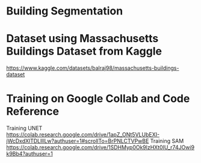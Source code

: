 # Building Segmentation

# Dataset using Massachusetts Buildings Dataset from Kaggle
https://www.kaggle.com/datasets/balraj98/massachusetts-buildings-dataset

# Training on Google Collab and Code Reference
Training UNET	https://colab.research.google.com/drive/1apZ_ONt5VLUbEXI-jWcDxdXlTDLlllLw?authuser=1#scrollTo=BrPNLCTVPwBE
Training SAM	https://colab.research.google.com/drive/1SDHMyp0Ok9lzHXt0IU_r74JOwi9k9Bb4?authuser=1
